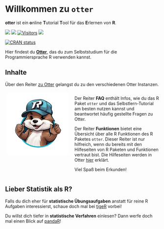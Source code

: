 
# Willkommen zu `otter`

**otter** ist ein **o**nline **T**utorial **T**ool für das **E**rlernen
von **R**.

<!-- ![](man/figures/otteR_pink.png){width="30%"} -->
<!-- badges: start -->

[![](https://img.shields.io/github/r-package/v/MeikeSteinhilber/otter)]()
[![](https://img.shields.io/github/license/MeikeSteinhilber/otter)]()
[![Visitors](https://api.visitorbadge.io/api/combined?path=https%3A%2F%2Fgithub.com%2FMeikeSteinhilber%2Fotter&label=Website%20Hits&countColor=%2337d67a&style=flat&labelStyle=none)]()
[![](https://img.shields.io/github/commit-activity/y/MeikeSteinhilber/otter)]()
<!-- [![hits](https://hits.deltapapa.io/github/MeikeSteinhilber/otter.svg)](https://hits.deltapapa.io) -->
[![CRAN
status](https://www.r-pkg.org/badges/version/otter)](https://cran.r-project.org/package=otter)

<!-- badges: end -->

Hier findest du [**Otter**](https://otter.uni-mainz.de/), das du zum
Selbststudium für die Programmiersprache R verwenden kannst.

<!-- <br> -->

## Inhalte

Über den Reiter [zu Otter](https://otter.uni-mainz.de/) gelangst du zu
den verschiedenen Otter Instanzen.

<!-- <img src="man/figures/otter.png" style="float: left; width: 40%; margin-left: 5px; margin-right: -5px;" />-->

<div style="overflow: hidden;">

<img src="man/figures/otter.png" style="float: left; width: 40%; margin: 5px 5px 5px 5px;" alt="Otter Bild" />

<div style="margin-left: 45%;">

Der Reiter **FAQ** enthält Infos, wie du das R Paket `otter` und das
Selbstlern-Tutorial am besten nutzen kannst und beantwortet häufig
gestellte Fragen zu Otter.

<!-- Du kannst Feedback zu Otter geben oder auch Fehler in Otter berichten unter dem Reiter **Feedback**. -->

Der Reiter **Funktionen** bietet eine Übersicht über alle R Funktionen
des R Paketes `otter`. Dieser Reiter ist nur hilfreich, wenn du bereits
mit den Hilfeseiten von R Paketen und Funktionen vertraut bist. Die
Hilfeseiten werden in Otter
[hier](http://otter.uni-frankfurt.de/#section-funktionen) erklärt.

Viel Spaß beim Erkunden!

</div>

</div>

## Lieber Statistik als R?

Falls du dich eher für **statistische Übungsaufgaben** anstatt für reine
R Aufgaben interessierst, schaue doch mal bei
[tigeR](https://tiger.uni-frankfurt.de/app/shinytigeR) vorbei!

Du willst dich tiefer in **statistische Verfahren** einlesen? Dann werfe
doch mal einen Blick auf [pandaR](https://pandar.netlify.app/)!

